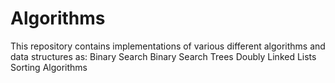 # Algorithms
This repository contains implementations of various different algorithms and data structures as: 
Binary Search
Binary Search Trees
Doubly Linked Lists
Sorting Algorithms
